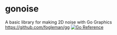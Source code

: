 # gonoise
 A basic library for making 2D noise with Go Graphics https://github.com/fogleman/gg
[![Go Reference](https://pkg.go.dev/badge/github.com/hmrrrrr/gonoise.svg)](https://pkg.go.dev/github.com/hmrrrrr/gonoise)
